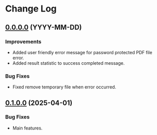 # Change Log

## [0.0.0.0](https://github.com/bankoViktor/PdfAnnoRemover/releases/tag/0.0.0.0) (YYYY-MM-DD)

### Improvements
- Added user friendly error message for password protected PDF file error.
- Added result statistic to success completed message.

### Bug Fixes
- Fixed remove temporary file when error occurred.


## [0.1.0.0](https://github.com/bankoViktor/PdfAnnoRemover/releases/tag/0.1.0.0) (2025-04-01)

### Bug Fixes
- Main features.
